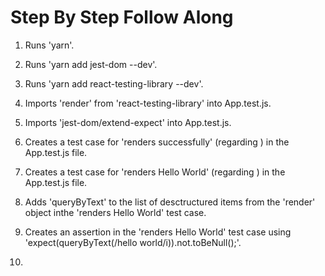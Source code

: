 # Step By Step Follow Along

1) Runs 'yarn'.

2) Runs 'yarn add jest-dom --dev'.

3) Runs 'yarn add react-testing-library --dev'.

4) Imports 'render' from 'react-testing-library' into App.test.js.

5) Imports 'jest-dom/extend-expect' into App.test.js.

6) Creates a test case for 'renders successfully' (regarding <App />) in the App.test.js file.

7) Creates a test case for 'renders Hello World' (regarding <App />) in the App.test.js file.

8) Adds 'queryByText' to the list of desctructured items from the 'render' object inthe 'renders Hello World' test case.

9) Creates an assertion in the 'renders Hello World' test case using 'expect(queryByText(/hello world/i)).not.toBeNull();'.

10) 